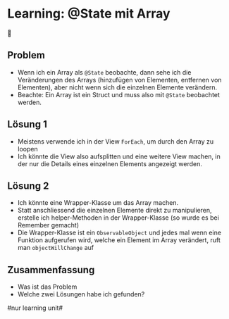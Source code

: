 # Learning: @State mit Array
🧠


## Problem
- Wenn ich ein Array als `@State` beobachte, dann sehe ich die Veränderungen des Arrays (hinzufügen von Elementen, entfernen von Elementen), aber nicht wenn sich die einzelnen Elemente verändern. 
- Beachte: Ein Array ist ein Struct und muss also mit `@State` beobachtet werden.

## Lösung 1
- Meistens verwende ich in der View `ForEach`, um durch den Array zu loopen
- Ich könnte die View also aufsplitten und eine weitere View machen, in der nur die Details eines einzelnen Elements angezeigt werden.

## Lösung 2
- Ich könnte eine Wrapper-Klasse um das Array machen.
- Statt anschliessend die einzelnen Elemente direkt zu manipulieren, erstelle ich helper-Methoden in der Wrapper-Klasse (so wurde es bei Remember gemacht)
- Die Wrapper-Klasse ist ein `ObservableObject` und jedes mal wenn eine Funktion aufgerufen wird, welche ein Element im Array verändert, ruft man `objectWillChange` auf

## Zusammenfassung
- Was ist das Problem
- Welche zwei Lösungen habe ich gefunden?

#nur learning unit#